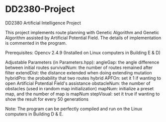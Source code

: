 # DD2380-Project
DD2380 Artificial Intelligence Project

This project implements route planning with Genetic Algorithm and Genetic Algorithm assisted by Artificial Potential Field. The details of implementation is commented in the program. 

Prerequisites:
    Opencv 2.4.9 (Installed on Linux computers in Building E & D)
    
Adjustable Parameters (in Parameters.hpp):
    angleGap: the angle difference between initial routes
    survivalNum: the number of routes remained after filter
    extendDist: the distance extended when doing extending mutation
    hybridPro: the probability that two routes hybrid
    APFOn: set it 1 if wanting to open Artificial Potential Field's assistance
    obstacleNum: the number of obstacles (used in random map initialization)
    mapNum: initialize a preset map, and the number of map is mapNum
    stepVisual: set it true if wanting to show the result for every 50 generations

Note:
    The program can be perfectly compiled and run on the Linux computers in Building D & E.
